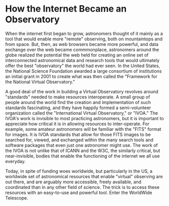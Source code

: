 # How the Internet Became an Observatory

When the internet first began to grow, astronomers thought of it mainly as a tool that would enable more "remote" observing, both on mountaintops and from space.  But, then, as web browsers became more powerful, and data exchange over the web became commmonplace, astronomers around the globe realized the potential the web held for creating an online set of interconnected astronomical data and research tools that would ultimately offer the best "observatory" the world had ever seen. In the United States, the National Science Foundation awarded a large consortium of institutions an initial grant in 2001 to create what was then called the "Framework for the National Virtual Observatory."

A good deal of the work in building a Virtual Observatory revolves around "standards" needed to make resources interoperate.  A small group of people around the world find the creation and implementation of such standards fascinating, and they have happily formed a semi-volunteer organization called the "International Virtual Observatory," or "IVOA."  The IVOA's work is invisible to most practicing astronomers, but it is important to appreciate how critical it is in allowing resources to inter-operate.  For example, some amateur astronomers will be familiar with the "FITS" format for images.  It is IVOA standards that allow for those FITS images to be searched for, viewed, and exchanged within the many search tools and software packages that even just one astronomer might use.  The work of the IVOA is not unlike that of ICANN and the W3C, the similarly critical, but near-invisible, bodies that enable the functioning of the internet we all use everyday.

Today, in spite of funding woes worldwide, but particularly in the US, a worldwide set of astronomical resources that enable "virtual" observing are out there, and are arguably more accessible, freely available, and coordinated than in any other field of science.    The trick is to access these resources with an easy-to-use and powerful tool.  Enter the WorldWide Telescope. 